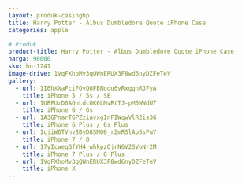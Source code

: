 ```yaml
---
layout: produk-casinghp
title: Harry Potter - Albus Dumbledore Quote iPhone Case
categories: apple

# Produk
product-title: Harry Potter - Albus Dumbledore Quote iPhone Case
harga: 90000
sku: hn-1241
image-drive: 1VqFXhoMv3qQWnERUX3F8wd6nyDZFeTeV
gallery:
  - url: 1I6hXXaFciFOvQOFBNodu6vRxqqnRJFyA
    title: iPhone 5 / 5s / SE
  - url: 1UBFUzD0AQnLdcOK6LMvRtTJ-pM5WWdUT
    title: iPhone 6 / 6s
  - url: 1A3GPnarTGPZziavxgInFIWqwVlR2is3G
    title: iPhone 6 Plus / 6s Plus
  - url: 1cjiW6TVnv8ByD8SMO6_rZmRSlAp5sFuY
    title: iPhone 7 / 8
  - url: 17yIcweqGfYH4_whkpzOjrN6V2SVoNr2M
    title: iPhone 7 Plus / 8 Plus
  - url: 1VqFXhoMv3qQWnERUX3F8wd6nyDZFeTeV
    title: iPhone X
---
```

